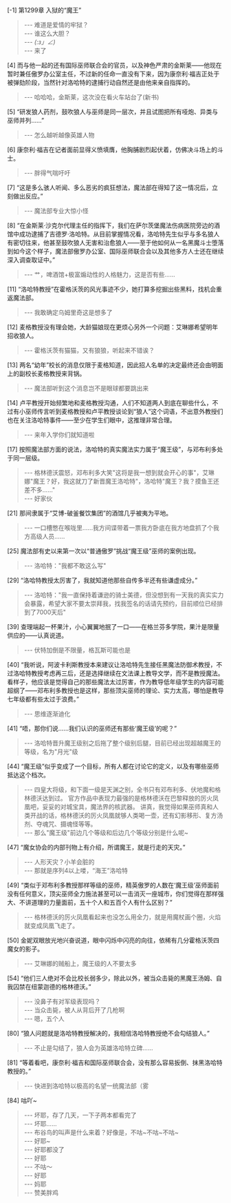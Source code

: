 
[-1] 第1299章 入狱的“魔王”
>--- 难道是爱情的牢狱？<br>
>--- 谁这么大胆？<br>
>--- _(:з」∠)_<br>
>--- 来了<br>

[4] 而与他一起的还有国际巫师联合会的官员，以及神色严肃的金斯莱——他现在暂时兼任傲罗办公室主任，不过新的任命一直没有下来，因为康奈利·福吉正处于被弹劾阶段，当然针对洛哈特的逮捕行动自然还是由他来亲自指挥的。
>--- 哈哈哈，金斯莱，这次没在看火车站台了(新书)<br>

[5] “研发狼人药剂，鼓吹狼人与巫师是同一层次，并且试图把所有哑炮、异类与巫师并列……”
>--- 怎么越听越像英雄人物<br>

[6] 康奈利·福吉在记者面前显得义愤填膺，他胸脯剧烈起伏着，仿佛决斗场上的斗士。
>--- 胖得气喘吁吁<br>

[7] “这是多么骇人听闻、多么恶劣的疯狂想法，魔法部在得知了这一情况后，立刻做出反应。”
>--- 魔法部专业大惊小怪<br>

[8] “在金斯莱·沙克尔代理主任的指挥下，我们在萨尔茨堡魔法伤病医院旁边的酒馆中成功逮捕了吉德罗·洛哈特。从目前掌握情况看，洛哈特先生似乎与多名狼人有密切往来，他甚至鼓吹狼人无害和治愈狼人——至于他如何从一名黑魔斗士堕落到如今这个样子，魔法部傲罗办公室、国际巫师联合会以及其他多方人士还在继续深入调查取证中。”
>--- 艹，啤酒馆+极富煽动性的人格魅力，这是否有些……<br>

[11] “洛哈特教授”在霍格沃茨的风光事迹不少，她打算多挖掘出些黑料，找机会重返魔法部。
>--- 我敢确定乌姆里奇这是想多了<br>

[12] 麦格教授没有理会她，大龄猫娘现在更烦心另外一个问题：艾琳娜希望明年招收狼人。
>--- 霍格沃茨有猫猫，又有狼狼，听起来不错诶？<br>

[13] 两名“幼年”校长的消息仅限于麦格知道，因此招人名单的决定最终还会由明面上的副校长麦格教授来背锅。
>--- 魔法部听到这个消息岂不是眼球都要跳出来<br>

[14] 卢平教授开始频繁地和麦格教授沟通，人们不知道两人到底在聊些什么，不过有小巫师传言听到麦格教授和卢平教授谈论到“狼人”这个词语，不出意外教授们也在关注洛哈特事件——至少在学生们眼中，这推理非常合理。
>--- 来年入学你们就知道啦<br>

[17] 按照魔法部方面的说法，洛哈特的真实魔法实力属于“魔王级”，与邓布利多处于同一层级。
>--- 格林德沃震怒，邓布利多大笑"这将是我一想到就会开心的事"，艾琳娜"魔王？好，我这就刀了新晋魔王洛哈特"，洛哈特"魔王？我？摸鱼王还差不多......"<br>
>--- 好家伙<br>

[21] 那间隶属于“艾博-破釜餐饮集团”的酒馆几乎被夷为平地。
>--- 一口槽憋在喉咙里……我方间谍带着一票我方卧底在我方地盘抓了个我方高级人员……<br>

[25] 魔法部有史以来第一次以“普通傲罗”挑战“魔王级”巫师的案例出现。
>--- 洛哈特："我都不敢这么写"<br>

[29] “洛哈特教授太厉害了，我就知道他那些自传多半还有些谦虚成分。”
>--- 洛哈特："我一直保持着谦逊的骑士美德，但没想到有一天我的真实实力会暴露，希望大家不要太崇拜我，找我签名的话请先预约，目前顺位已经排到了7000天后"<br>

[39] 查理端起一杯果汁，小心翼翼地抿了一口——在格兰芬多学院，果汁是限量供应的——认真说道。
>--- 伏特加倒是不限量，格瓦斯可能也是<br>

[40] “我听说，阿波卡利斯教授本来建议让洛哈特先生接任黑魔法防御术教授，不过洛哈特教授考虑再三后，还是选择继续在文法课上教导文学，而不是教授魔法。看样子，他应该是觉得自己的那些魔法太过厉害，作为教导低年级学生的内容可能超纲了——邓布利多教授也是这样，那些顶尖巫师的理论、实力太高，哪怕是教导七年级都有些太过于浪费。”
>--- 思维逐渐迪化<br>

[41] “唔，那你们说……我们认识的巫师还有那些‘魔王级’的呢？”
>--- 洛哈特晋升魔王级别之后拖了整个级别后腿，目前已经出现超越魔王的等级，名为"月光"级<br>

[44] “魔王级”似乎变成了一个目标，所有人都在讨论它的定义，以及有哪些巫师抵达这个档次。
>--- 四皇大将级，和下面一级是天渊之别，全书只有邓布利多、伏地魔和格林德沃达到过。
官方作品中表现力最强的是格林德沃在巴黎释放的厉火凤凰吧，妥妥的对城宝具，魔法界的核武器。
讲真，我觉得如果巫师真和人类开战的话，格林德沃的厉火凤凰就够人类喝一壶，还有幻影移形、复方汤剂、夺魂咒、摄魂怪等等。<br>
>--- 那么"魔王级"前边几个等级和后边几个等级分别是什么呢~<br>

[47] “魔女协会的内部刊物上有介绍，所谓魔王，就是行走的天灾。”
>--- 人形天灾？小羊会脏的<br>
>--- 那就是序列4以上喽，“海王”洛哈特<br>

[49] “类似于邓布利多教授那样等级的巫师，精英傲罗的人数在‘魔王级’巫师面前没有任何意义，顶尖巫师全力施法甚至可以一击消灭一座城市，你们觉得在那样强大、不讲道理的力量面前，五十个人和五百个人有什么区别？”
>--- 格林德沃的厉火凤凰看起来也没怎么用全力，就是用魔杖画个圈，火焰就变成凤凰飞走了。<br>

[50] 金妮双眼放光地兴奋说道，眼中闪烁中闪亮的向往，依稀有几分霍格沃茨四魔女的影子。
>--- 艾琳娜的贼船上，魔王级的人不要太多<br>

[54] “他们三人绝对不会比校长弱多少，除此以外，被当众击毙的黑魔王汤姆、自我囚禁在纽蒙迦德的格林德沃。”
>--- 没鼻子有对军级表现吗？<br>
>--- 当众击毙，被人从背后开了几枪啊<br>
>--- 嗯，五个人<br>

[80] “狼人问题就是洛哈特教授解决的，我相信洛哈特教授绝不会勾结狼人。”
>--- 不止是勾结了，狼人会为英雄洛哈特立碑......<br>

[81] “等着看吧，康奈利·福吉和国际巫师联合会，没有那么容易扳倒、抹黑洛哈特教授的。”
>--- 快进到洛哈特以极高的名望一统魔法部（雾<br>

[84] 咕吖~
>--- 坏耶，存了几天，一下子两本都看完了<br>
>--- 坏耶……<br>
>--- 布谷鸟的叫声是什么来着？好像是，不咕~不咕~不咕~<br>
>--- 好耶~<br>
>--- 好耶都没了<br>
>--- 好耶<br>
>--- 不咕～<br>
>--- 好耶<br>
>--- 妈耶<br>
>--- 赞美胖鸡<br>
